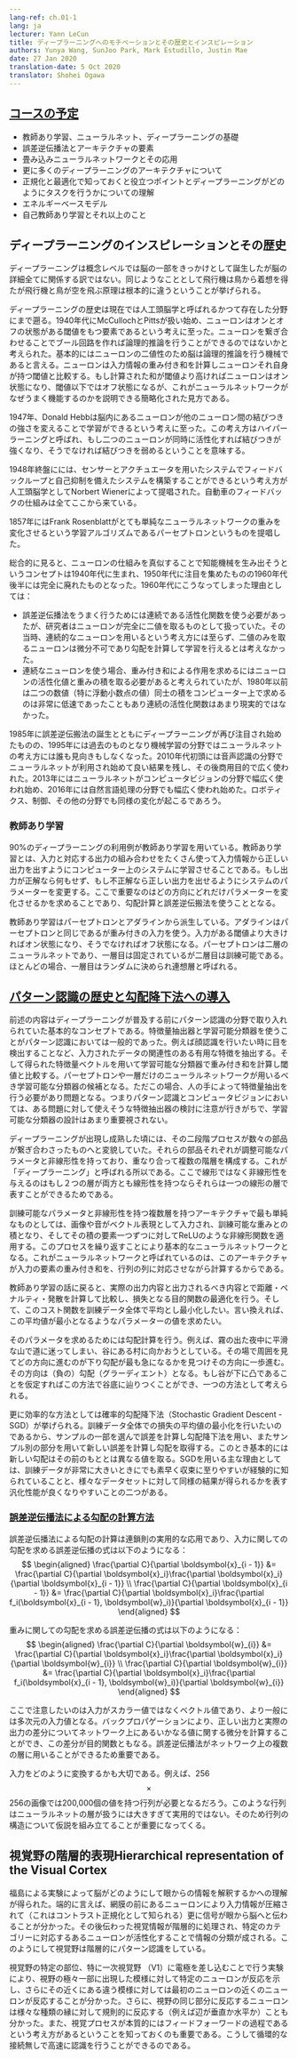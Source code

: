 ```yaml
---
lang-ref: ch.01-1
lang: ja
lecturer: Yann LeCun
title: ディープラーニングへのモチベーションとその歴史とインスピレーション
authors: Yunya Wang, SunJoo Park, Mark Estudillo, Justin Mae
date: 27 Jan 2020
translation-date: 5 Oct 2020
translator: Shohei Ogawa
---
```



<!-- ## [Course plan](https://www.youtube.com/watch?v=0bMe_vCZo30&t=217s) -->

## [コースの予定](https://www.youtube.com/watch?v=0bMe_vCZo30&t=217s)

<!--
Basics of Supervised Learning, Neural Nets, Deep Learning
Backpropagation and architectural components
Convolutional neural network and its applications
More Deep Learning Architectures
Regularization Tricks / Optimization Tricks / Understanding how Deep Learning works
Energy-based models
Self-supervised learning and beyond
-->

- 教師あり学習、ニューラルネット、ディープラーニングの基礎
- 誤差逆伝播法とアーキテクチャの要素
- 畳み込みニューラルネットワークとその応用
- 更に多くのディープラーニングのアーキテクチャについて
- 正規化と最適化で知っておくと役立つポイントとディープラーニングがどのようにタスクを行うかについての理解
- エネルギーベースモデル
- 自己教師あり学習とそれ以上のこと

<!-- ## Inspiration of Deep Learning and its history -->

## ディープラーニングのインスピレーションとその歴史

<!-- On a conceptual level, deep learning is inspired by the brain but not all of the brain's details are relevant. For a comparison, aeroplanes were inspired by birds. The principle of flying is the same but the details are extremely different.  -->

ディープラーニングは概念レベルでは脳の一部をきっかけとして誕生したが脳の詳細全てに関係する訳ではない。同じようなこととして飛行機は鳥から着想を得たが飛行機と鳥が空を飛ぶ原理は根本的に違うということが挙げられる。

<!-- The history of deep learning goes back to a field which changed its name now to cybernetics. It started in the 1940s with McCulloch and Pitts. They came up with the idea that neurons are threshold units with on and off states. You could build a Boolean circuit by connecting neurons with each other and conduct logical inference with neurons. The brain is basically a logical inference machine because neurons are binary. Neurons compute a weighted sum of inputs and compare that sum to its threshold. It turns on if it's above the threshold and turns off if it's below, which is a simplified view of how neural networks work.  -->

ディープラーニングの歴史は現在では人工頭脳学と呼ばれるかつて存在した分野にまで遡る。1940年代にMcCullochとPittsが扱い始め、ニューロンはオンとオフの状態がある閾値をもつ要素であるという考えに至った。ニューロンを繋ぎ合わせることでブール回路を作れば論理的推論を行うことができるのではないかと考えられた。基本的にはニューロンの二値性のため脳は論理的推論を行う機械であると言える。ニューロンは入力情報の重み付き和を計算しニューロンそれ自身が持つ閾値と比較する。もし計算された和が閾値より高ければニューロンはオン状態になり、閾値以下ではオフ状態になるが、これがニューラルネットワークがなぜうまく機能するのかを説明できる簡略化された見方である。

<!-- In 1947, Donald Hebb had the idea that neurons in the brain learn by modifying the strength of the connections between neurons. This is called hyper learning, where if two neurons are fired together, then the connection linked between them increases; if they don't fire together, then the connection decreases.  -->

1947年、Donald Hebbは脳内にあるニューロンが他のニューロン間の結びつきの強さを変えることで学習ができるという考えに至った。この考え方はハイパーラーニングと呼ばれ、もし二つのニューロンが同時に活性化すれば結びつきが強くなり、そうでなければ結びつきを弱めるということを意味する。

<!-- Later in 1948, cybernetics were proposed by Norbert Wiener, which is the idea that by having systems with sensors and actuators, you have a feedback loop and a self-regulatory system. The rules of the feedback mechanism of a car all come from this work.  -->

1948年終盤にには、センサーとアクチュエータを用いたシステムでフィードバックループと自己抑制を備えたシステムを構築することができるという考え方が人工頭脳学としてNorbert Wienerによって提唱された。自動車のフィードバックの仕組みは全てここから来ている。

<!-- In 1957, Frank Rosenblatt proposed the Perceptron, which is a learning algorithm that modifies the weights of very simple neural nets.  -->

1857年にはFrank Rosenblattがとても単純なニューラルネットワークの重みを変化させるという学習アルゴリズムであるパーセプトロンというものを提唱した。

<!-- Overall, this idea of trying to build intellectual machines by simulating lots of neurons was born in 1940s, took off in 1950s, and completely died in late 1960s. The main reasons for the field dying off in 1960 are:
- The researchers used neurons that were binary. However, the way to get backpropagation to work is to use activation functions that are continuous. At that time, researchers didn't have the idea of using continuous neurons and they didn't think they can train with gradients because binary neurons are not differential.
- With continuous neurons, one would have to multiply the activation of a neuron by a weight to get a contribution to the weighted sum. However, before 1980, the multiplication of two numbers, especially floating-point numbers, were extremely slow. This resulted in another incentive to avoid using continuous neurons.  -->

総合的に見ると、ニューロンの仕組みを真似することで知能機械を生み出そうというコンセプトは1940年代に生まれ、1950年代に注目を集めたものの1960年代後半には完全に廃れたものとなった。1960年代にこうなってしまった理由としては：
- 誤差逆伝播法をうまく行うためには連続である活性化関数を使う必要があったが、研究者はニューロンが完全に二値を取るものとして扱っていた。その当時、連続的なニューロンを用いるという考え方には至らず、二値のみを取るニューロンは微分不可であり勾配を計算して学習を行えるとは考えなかった。
- 連続なニューロンを使う場合、重み付き和による作用を求めるにはニューロンの活性化値と重みの積を取る必要があると考えられていたが、1980年以前は二つの数値（特に浮動小数点の値）同士の積をコンピューター上で求めるのは非常に低速であったこともあり連続の活性化関数はあまり現実的ではなかった。

<!-- Deep Learning took off again in 1985 with the emergence of backpropagation. In 1995, the field died again and the machine learning community abandoned the idea of neural nets. In early 2010, people start using neuron nets in speech recognition with huge performance improvement and later it became widely deployed in the commercial field. In 2013, computer vision started to switch to neuron nets. In 2016, the same transition occurred in natural language processing. Soon, similar revolutions will occur in robotics, control, and many other fields. -->

1985年に誤差逆伝搬法の誕生とともにディープラーニングが再び注目され始めたものの、1995年には過去のものとなり機械学習の分野ではニューラルネットの考え方には誰も見向きもしなくなった。2010年代初頭には音声認識の分野でニューラルネットが利用され始めて良い結果を残し、その後商用目的で広く使われた。2013年にはニューラルネットがコンピュータビジョンの分野で幅広く使われ始め、2016年には自然言語処理の分野でも幅広く使われ始めた。ロボティクス、制御、その他の分野でも同様の変化が起こるであろう。

<!-- ### Supervised Learning -->
### 教師あり学習

<!-- $90\%$ of deep learning applications use supervised learning. Supervised learning is a process by which, you collect a bunch of pairs of inputs and outputs, and the inputs are feed into a machine to learn the correct output. When the output is correct, you don't do anything. If the output is wrong, you tweak the parameter of the machine and correct the output toward the one you want. The trick here is how you figure out which direction and how much you tweak the parameter and this goes back to gradient calculation and backpropagation.  -->

$90\%$のディープラーニングの利用例が教師あり学習を用いている。教師あり学習とは、入力と対応する出力の組み合わせをたくさん使って入力情報から正しい出力を出すようにコンピューター上のシステムに学習させることである。もし出力が正解なら何もせず、もし不正解なら正しい出力を出せるようにシステムのパラメーターを変更する。ここで重要なのはどの方向にどれだけパラメーターを変化させるかを求めることであり、勾配計算と誤差逆伝搬法を使うこととなる。

<!-- Supervised learning stems from Perceptron and Adaline. The Adaline is based on the same architecture with weighted inputs; when it is above the threshold, it turns on and below the threshold, it turns off. The Perceptron is a 2-layer neuron net where the second layer is trainable and the first layer is fixed. Most of the time, the first layer is determined randomly and that's what they call associative layers.  -->

教師あり学習はパーセプトロンとアダラインから派生している。アダラインはパーセプトロンと同じであるが重み付きの入力を使う。入力がある閾値より大きければオン状態になり、そうでなければオフ状態になる。パーセプトロンは二層のニューラルネットであり、一層目は固定されているが二層目は訓練可能である。ほとんどの場合、一層目はランダムに決められ連想層と呼ばれる。


<!-- ## [History of Pattern Recognition and introduction to Gradient Descent](https://www.youtube.com/watch?v=0bMe_vCZo30&t=1461s) -->
## [パターン認識の歴史と勾配降下法への導入](https://www.youtube.com/watch?v=0bMe_vCZo30&t=1461s)

<!-- The foregoing is the conceptual basis of pattern recognition before deep learning developed. The standard model of pattern recognition consists of feature extractor and trainable classifier. Input goes into the feature extractor, extracting relevant useful characteristics of inputs such as detecting an eye when the purpose is recognizing the face. Then, the vector of features is fed to the trainable classifier for computing weighted sum and comparing it with the threshold. Here, a trainable classifier could be a perceptron or single neural network. The problem is feature extractor should be engineered by hand. Which means, pattern recognition/computer vision focus on feature extractor considering how to design it for a particular problem, not much devoted to a trainable classifier.  -->

前述の内容はディープラーニングが普及する前にパターン認識の分野で取り入れられていた基本的なコンセプトである。特徴量抽出器と学習可能分類器を使うことがパターン認識においては一般的であった。例えば顔認識を行いたい時に目を検出することなど、入力されたデータの関連性のある有用な特徴を抽出する。そして得られた特徴量ベクトルを用いて学習可能な分類器で重み付き和を計算し閾値と比較する。パーセプトロンや一層だけのニューラルネットワークが用いるべき学習可能な分類器の候補となる。ただこの場合、人の手によって特徴量抽出を行う必要があり問題となる。つまりパターン認識とコンピュータビジョンにおいては、ある問題に対して使えそうな特徴抽出器の検討に注意が行きがちで、学習可能な分類器の設計はあまり重要視されない。

<!-- After the emergence and development of deep learning, the 2-stage process changed to the sequences of modules. Each module has tunable parameters and nonlinearity. Then, stack them making multiple layers. This is why it is called “deep learning”. The reason why using nonlinearity rather than linearity is that two linear layers could be one linear layer since the composition of two linear is linear.  -->

ディープラーニングが出現し成熟した頃には、その二段階プロセスが数々の部品が繋ぎ合わさったものへと変貌していた。それらの部品それぞれが調整可能なパラメータと非線形性を持っており、重なり合って複数の階層を構成する。これが「ディープラーニング」と呼ばれる所以である。ここで線形ではなく非線形性を与えるのはもし２つの層が両方とも線形性を持つならそれらは一つの線形の層で表すことができるためである。

<!-- The simplest multi-layer architecture with tunable parameters and nonlinearity could be: the input is represented as a vector such as an image or audio. This input is multiplied by the weight matrix whose coefficient is a tunable parameter. Then, every component of the result vector is passed through a nonlinear function such as ReLU. Repeating this process, it becomes a basic neural network. The reason why it is called a neural network is that this architecture calculates the weighted sum of components of input by corresponding rows of a matrix.  -->

訓練可能なパラメータと非線形性を持つ複数層を持つアーキテクチャで最も単純なものとしては、画像や音がベクトル表現として入力され、訓練可能な重みとの積となり、そしてその積の要素一つずつに対してReLUのような非線形関数を適用する。このプロセスを繰り返すことにより基本的なニューラルネットワークとなる。これがニューラルネットワークと呼ばれているのは、このアーキテクチャが入力の要素の重み付き和を、行列の列に対応させながら計算するからである。

<!-- Back to the point of supervised learning, we are comparing the resulting output with target output then optimize the objective function which is the loss, computing a distance/penalty/divergence between the result and target. Then, average this cost function over the training set. This is the goal we want to minimize. In other words, we want to find the value of the parameters that minimize this average.  -->

教師あり学習の話に戻ると、実際の出力内容と出力されるべき内容とで距離・ペナルティ・発散を計算して比較し、損失となる目的関数の最適化を行う。そして、このコスト関数を訓練データ全体で平均とし最小化したい。言い換えれば、この平均値が最小となるようなパラメーターの値を求めたい。

<!-- The method of how to find it is computing gradient. For example, if we are lost in a smooth mountain at foggy night and want to go to the village in the valley. One way could be turning around and seeing which way the steepest way is to go down then take a small step down. The direction is (negative) gradient. With the assumption that the valley is convex, we could reach the valley.  -->

そのパラメータを求めるためには勾配計算を行う。例えば、霧の出た夜中に平滑な山で道に迷ってしまい、谷にある村に向かおうとしている。その場で周囲を見てどの方向に進むのが下り勾配が最も急になるかを見つけその方向に一歩進む。その方向は（負の）勾配（グラーディエント）となる。もし谷が下に凸であることを仮定すればこの方法で谷底に辿りつくことができ、一つの方法として考えられる。

<!-- The more efficient way is called Stochastic Gradient Descent (SGD). Since we want to minimize average loss over the training set, we take one sample or small group of samples and calculate the error, then use gradient descent. Then, we take a new sample and get a new value for the error, then get the gradient which is a different direction normally. Two of the main reasons for using SGD are that it helps a model to converge fast empirically if the training set is very large and it enables better generalization, which means getting similar performance on various sets of data.  -->

更に効率的な方法としては確率的勾配降下法（Stochastic Gradient Descent - SGD）が挙げられる。訓練データ全体での損失の平均値の最小化を行いたいのであるから、サンプルの一部を選んで誤差を計算し勾配降下法を用い、またサンプル別の部分を用いて新しい誤差を計算し勾配を取得する。このとき基本的には新しい勾配はその前のもととは異なる値を取る。SGDを用いる主な理由としては、訓練データが非常に大きいときにでも素早く収束に至りやすいが経験的に知られていることと、様々なデータセットに対して同様の結果が得られるかを表す汎化性能が良くなりやすいことの二つがある。

<!-- ### [Computing gradients by backpropagation](https://www.youtube.com/watch?v=0bMe_vCZo30&t=2336s) -->
### [誤差逆伝播法による勾配の計算方法](https://www.youtube.com/watch?v=0bMe_vCZo30&t=2336s)

<!-- Computing gradients by backpropagation is a practical application of the chain rule. The backpropagation equation for the input gradients is as follows: -->

誤差逆伝播法による勾配の計算は連鎖則の実用的な応用であり、入力に関しての勾配を求める誤差逆伝播の式は以下のようになる：
$$
\begin{aligned}
\frac{\partial C}{\partial \boldsymbol{x}_{i - 1}} &= \frac{\partial C}{\partial \boldsymbol{x}_i}\frac{\partial \boldsymbol{x}_i}{\partial \boldsymbol{x}_{i - 1}} \\
\frac{\partial C}{\partial \boldsymbol{x}_{i - 1}} &= \frac{\partial C}{\partial \boldsymbol{x}_i}\frac{\partial f_i(\boldsymbol{x}_{i - 1}, \boldsymbol{w}_i)}{\partial \boldsymbol{x}_{i - 1}}
\end{aligned}
$$

<!-- The backpropagation equation for the weight gradients is as follows: -->

重みに関しての勾配を求める誤差逆伝播の式は以下のようになる：
$$
\begin{aligned}
\frac{\partial C}{\partial \boldsymbol{w}_{i}} &= \frac{\partial C}{\partial \boldsymbol{x}_i}\frac{\partial \boldsymbol{x}_i}{\partial \boldsymbol{w}_{i}} \\
\frac{\partial C}{\partial \boldsymbol{w}_{i}} &= \frac{\partial C}{\partial \boldsymbol{x}_i}\frac{\partial f_i(\boldsymbol{x}_{i - 1}, \boldsymbol{w}_i)}{\partial \boldsymbol{w}_{i}}
\end{aligned}
$$

<!-- Note that instead of scalar inputs, they will be vector inputs. More generally, multi-dimensional inputs. Backpropagation allows you to compute the derivative of the difference of the output you want and the output you get (which is the value of the objective function) with respect to any value inside the network. Finally, backpropagation is essential as it applies to multiple layers.  -->

ここで注意したいのは入力がスカラー値ではなくベクトル値であり、より一般には多次元の入力値となる。バックプロパゲーションにより、正しい出力と実際の出力の差分についてネットワーク上にあるいかなる値に関する微分を計算することができ、この差分が目的関数ともなる。誤差逆伝播法がネットワーク上の複数の層に用いることができるため重要である。

<!-- It is important to consider how to interpret inputs. For example, an image of 256$$\times$$256 would require a 200,000 valued matrix. These would be huge matrices that the neural network layers will need to handle. It would be impractical to utilize such matrices. Therefore, it is important to make hypothesis of the structure of the matrix.  -->

入力をどのように変換するかも大切である。例えば、256$$\times$$256の画像では200,000個の値を持つ行列が必要となるだろう。このような行列はニューラルネットの層が扱うには大きすぎて実用的ではない。そのため行列の構造について仮説を組み立てることが重要になってくる。

<!-- ## Hierarchical representation of the Visual Cortex -->

## 視覚野の階層的表現Hierarchical representation of the Visual Cortex

<!-- Experiments by Fukushima gave us an understanding of how our brain interprets the input to our eyes. In summary, it was discovered that neurons in front of our retina compress the input (known as contrast normalization) and the signal travels from our eyes to our brain. After this, the image gets processed in stages and certain neurons get activated for certain categories. Hence, the visual cortex does pattern recognition in a hierarchical manner.  -->

福島による実験によって脳がどのようにして眼からの情報を解釈するかへの理解が得られた。端的に言えば、網膜の前にあるニューロンにより入力情報が圧縮されて（これはコントラスト正規化として知られる）更に信号が眼から脳へと伝わることが分かった。その後伝わった視覚情報が階層的に処理され、特定のカテゴリーに対応するあるニューロンが活性化することで情報の分類が成される。このようにして視覚野は階層的にパターン認識をしている。

<!-- Experiments in which researchers poked electrodes in specific areas of the visual cortex, specifically the V1 area made researchers realize that certain neurons react to motifs that appear in a very small area in a visual field and similarly with neighbouring neurons and neighbouring areas in the visual field. Additionally, neurons that react to the same visual field, react to different types of edges in an organized manner (*e.g.* vertical or horizontal edges). It is also important to note that there's also the idea that the visual process is essentially a feed forward process. Hence, somehow fast recognition can be done without some recurrent connections.  -->

視覚野の特定の部位、特に一次視覚野 （V1）に電極を差し込むことで行う実験により、視野の極々一部に出現した模様に対して特定のニューロンが反応を示し、さらにその近くにある違う模様に対しては最初のニューロンの近くのニューロンが反応することが分かった。さらに、視野の同じ部分に反応するニューロンは様々な種類の縁に対して規則的に反応する（例えば辺が垂直か水平か）ことも分かった。また、視覚プロセスが本質的にはフィードフォーワードの過程であるという考え方があるということを知っておくのも重要である。こうして循環的な接続無しで高速に認識を行うことができるのである。
